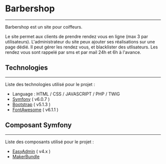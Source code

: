 # Barbershop
***
Barbershop est un site pour coiffeurs.

Le site permet aux clients de prendre rendez vous en ligne (max 3 par utilisateurs). L'administrateur du site peux ajouter ses réalisations sur une page dédié. Il peut gérer les rendez vous, et blacklister des utlisateurs. Les rendez vous sont rappelé par sms et par mail 24h et 6h à l'avance.

## Technologies
***
Liste des technologies utilisé pour le projet :
* Language : HTML / CSS / JAVASCRIPT / PHP / TWIG
* [Symfony](https://example.com) ( v6.0.7 )
* [Bootstrap](https://getbootstrap.com) ( v5.1.3 )
* [FontAwesome](https://fontawesome.com/) ( v6.1.1 )

## Composant Symfony
***
Liste des composants utilisé pour le projet :

* [EasyAdmin](https://symfony.com/bundles/EasyAdminBundle/current/index.html) ( v4.x )
* [MakerBundle](https://symfony.com/bundles/SymfonyMakerBundle/current/index.html)